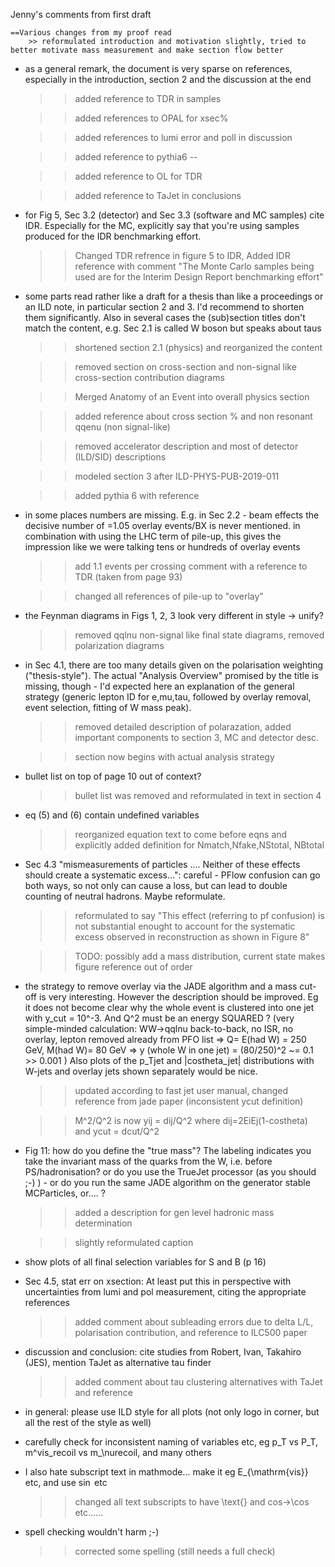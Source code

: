 
Jenny's comments from first draft

	==Various changes from my proof read
		>> reformulated introduction and motivation slightly, tried to better motivate mass measurement and make section flow better



- as a general remark, the document is very sparse on references, especially in the introduction, section 2 and the discussion at the end

	>> added reference to TDR in samples

	>> added references to OPAL for xsec%

	>> added references to lumi error and poll in discussion

	>> added reference to pythia6 --

	>> added reference to OL for TDR

	>> added reference to TaJet in conclusions

- for Fig 5, Sec 3.2 (detector) and Sec 3.3 (software and MC samples) cite IDR. Especially for the MC, explicitly say that you're using samples produced
   for the IDR benchmarking effort.

	>> Changed TDR refrence in figure 5 to IDR, Added IDR reference with comment "The Monte Carlo samples being used are for the Interim Design Report benchmarking effort"


- some parts read rather like a draft for a thesis than like a proceedings or an ILD note, in particular section 2 and 3. I'd recommend to shorten
   them significantly. Also in several cases the (sub)section titles don't match the content, e.g. Sec 2.1 is called W boson but speaks about taus

	>> shortened section 2.1 (physics) and reorganized the content

    >> removed section on cross-section and non-signal like cross-section contribution diagrams

    >> Merged Anatomy of an Event into overall physics section

	>> added reference about cross section % and non resonant qqenu (non signal-like)

	>> removed accelerator description and most of detector (ILD/SID) descriptions

	>> modeled section 3 after ILD-PHYS-PUB-2019-011

	>> added pythia 6 with reference


- in some places numbers are missing. E.g. in Sec 2.2 - beam effects the decisive number of <N>=1.05 overlay events/BX is never mentioned.
   in combination with using the LHC term of pile-up, this gives the impression like we were talking tens or hundreds of overlay events
	
	>> add 1.1 events per crossing comment with a reference to TDR (taken from page 93)

	>> changed all references of pile-up to "overlay"


- the Feynman diagrams in Figs 1, 2, 3 look very different in style -> unify?
	 
	>> removed qqlnu non-signal like final state diagrams, removed polarization diagrams


- in Sec 4.1, there are too many details given on the polarisation weighting ("thesis-style"). The actual "Analysis Overview" promised by the title
   is missing, though - I'd expected here an explanation of the general strategy (generic lepton ID for e,mu,tau, followed by overlay removal, event selection,
   fitting of W mass peak).
	
	>> removed detailed description of polarazation, added important components to section 3, MC and detector desc.

	>> section now begins with actual analysis strategy 



- bullet list on top of page 10 out of context?

	>> bullet list was removed and reformulated in text in section 4


- eq (5) and (6) contain undefined variables

	>> reorganized equation text to come before eqns and explicitly added definition for Nmatch,Nfake,NStotal, NBtotal


- Sec 4.3 "mismeasurements of particles .... Neither of these effects should create a systematic excess...": careful - PFlow confusion can go both ways, so not
    only can cause a loss, but can lead to double counting of neutral hadrons. Maybe reformulate.

	>>reformulated to say "This effect (referring to pf confusion) is not substantial enought to account for the systematic excess observed in reconstruction as shown in Figure 8"

	>> TODO: possibly add a mass distribution, current state makes figure reference out of order


- the strategy to remove overlay via the JADE algorithm and a mass cut-off is very interesting. However the description should be improved.
   Eg it does not become clear why the whole event is clustered into one jet with y_cut = 10^-3. And Q^2 must be an energy SQUARED ?
   (very simple-minded calculation: WW->qqlnu back-to-back, no ISR, no overlay, lepton removed already from PFO list
    => Q= E(had W) = 250 GeV, M(had W)= 80 GeV => y (whole W in one jet) = (80/250)^2 ~= 0.1 >> 0.001 )
   Also plots of the p_Tjet and |costheta_jet| distributions with W-jets and overlay jets shown separately would be nice.

	>> updated according to fast jet user manual, changed reference from jade paper (inconsistent ycut definition)

	>> M^2/Q^2 is now yij = dij/Q^2 where dij=2EiEj(1-costheta) and ycut = dcut/Q^2


- Fig 11: how do you define the "true mass"? The labeling indicates you take the invariant mass of the quarks from the W, i.e. before PS/hadronisation?
    or do you use the TrueJet processor (as you should ;-) ) - or do you run the same JADE algorithm on the generator stable MCParticles, or.... ?

	>> added a description for gen level hadronic mass determination

	>> slightly reformulated caption


- show plots of all final selection variables for S and B (p 16)


- Sec 4.5, stat err on xsection: At least put this in perspective with uncertainties from lumi and pol measurement, citing the appropriate references

	>> added comment about subleading errors due to delta L/L, polarisation contribution, and reference to ILC500 paper
  

- discussion and conclusion: cite studies from Robert, Ivan, Takahiro (JES), mention TaJet as alternative tau finder

	>> added comment about tau clustering alternatives with TaJet and reference



- in general: please use ILD style for all plots (not only logo in corner, but all the rest of the style as well)


- carefully check for inconsistent naming of variables etc, eg p_T vs P_T, m^vis_recoil vs m_\nurecoil, and many others
- I also hate subscript text in mathmode... make it eg E_{\mathrm{vis}} etc, and use $\sin{}$ etc

	>> changed all text subscripts to have \text{} and cos->\cos etc......


- spell checking wouldn't harm ;-)
	>> corrected some spelling (still needs a full check)

